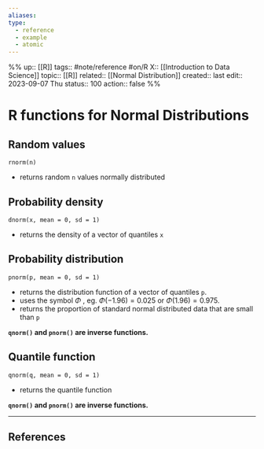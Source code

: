 ```yaml
---
aliases: 
type:
  - reference
  - example
  - atomic
---
```

%%
up:: [[R]]
tags:: #note/reference #on/R 
X:: [[Introduction to Data Science]]
topic:: [[R]]
related:: [[Normal Distribution]]
created:: 
last edit:: 2023-09-07 Thu
status:: 100
action:: false
%%
# R functions for Normal Distributions
## Random values
`rnorm(n)` 

- returns random `n` values normally distributed

## Probability density
`dnorm(x, mean = 0, sd = 1)` 

- returns the density of a vector of quantiles `x`

## Probability distribution
`pnorm(p, mean = 0, sd = 1)` 

- returns the distribution function of a vector of quantiles `p`. 
-  uses the symbol $\Phi$ , eg. $\Phi(-1.96) = 0.025$ or $\Phi(1.96) = 0.975$.
- returns the proportion of standard normal distributed data that are small than `p`

**`qnorm()` and `pnorm()` are inverse functions.**
## Quantile function
`qnorm(q, mean = 0, sd = 1)` 

- returns the quantile function 

**`qnorm()` and `pnorm()` are inverse functions.**

---
## References

